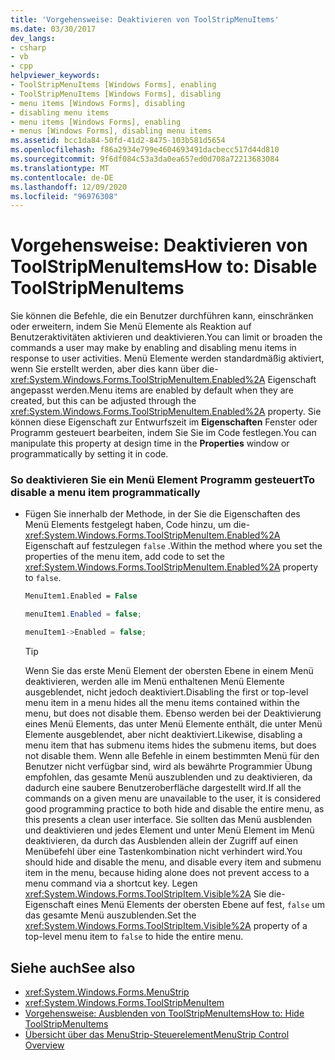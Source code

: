 ```yaml
---
title: 'Vorgehensweise: Deaktivieren von ToolStripMenuItems'
ms.date: 03/30/2017
dev_langs:
- csharp
- vb
- cpp
helpviewer_keywords:
- ToolStripMenuItems [Windows Forms], enabling
- ToolStripMenuItems [Windows Forms], disabling
- menu items [Windows Forms], disabling
- disabling menu items
- menu items [Windows Forms], enabling
- menus [Windows Forms], disabling menu items
ms.assetid: bcc1da84-50fd-41d2-8475-103b581d5654
ms.openlocfilehash: f86a2934e799e4604693491dacbecc517d44d810
ms.sourcegitcommit: 9f6df084c53a3da0ea657ed0d708a72213683084
ms.translationtype: MT
ms.contentlocale: de-DE
ms.lasthandoff: 12/09/2020
ms.locfileid: "96976308"
---
```

# <a name="how-to-disable-toolstripmenuitems"></a><span data-ttu-id="7dcae-102">Vorgehensweise: Deaktivieren von ToolStripMenuItems</span><span class="sxs-lookup"><span data-stu-id="7dcae-102">How to: Disable ToolStripMenuItems</span></span>
<span data-ttu-id="7dcae-103">Sie können die Befehle, die ein Benutzer durchführen kann, einschränken oder erweitern, indem Sie Menü Elemente als Reaktion auf Benutzeraktivitäten aktivieren und deaktivieren.</span><span class="sxs-lookup"><span data-stu-id="7dcae-103">You can limit or broaden the commands a user may make by enabling and disabling menu items in response to user activities.</span></span> <span data-ttu-id="7dcae-104">Menü Elemente werden standardmäßig aktiviert, wenn Sie erstellt werden, aber dies kann über die- <xref:System.Windows.Forms.ToolStripMenuItem.Enabled%2A> Eigenschaft angepasst werden.</span><span class="sxs-lookup"><span data-stu-id="7dcae-104">Menu items are enabled by default when they are created, but this can be adjusted through the <xref:System.Windows.Forms.ToolStripMenuItem.Enabled%2A> property.</span></span> <span data-ttu-id="7dcae-105">Sie können diese Eigenschaft zur Entwurfszeit im **Eigenschaften** Fenster oder Programm gesteuert bearbeiten, indem Sie Sie im Code festlegen.</span><span class="sxs-lookup"><span data-stu-id="7dcae-105">You can manipulate this property at design time in the **Properties** window or programmatically by setting it in code.</span></span>  
  
### <a name="to-disable-a-menu-item-programmatically"></a><span data-ttu-id="7dcae-106">So deaktivieren Sie ein Menü Element Programm gesteuert</span><span class="sxs-lookup"><span data-stu-id="7dcae-106">To disable a menu item programmatically</span></span>  
  
- <span data-ttu-id="7dcae-107">Fügen Sie innerhalb der Methode, in der Sie die Eigenschaften des Menü Elements festgelegt haben, Code hinzu, um die- <xref:System.Windows.Forms.ToolStripMenuItem.Enabled%2A> Eigenschaft auf festzulegen `false` .</span><span class="sxs-lookup"><span data-stu-id="7dcae-107">Within the method where you set the properties of the menu item, add code to set the <xref:System.Windows.Forms.ToolStripMenuItem.Enabled%2A> property to `false`.</span></span>  
  
    ```vb  
    MenuItem1.Enabled = False  
    ```  
  
    ```csharp  
    menuItem1.Enabled = false;  
    ```  
  
    ```cpp  
    menuItem1->Enabled = false;  
    ```  
  
    > [!TIP]
    > <span data-ttu-id="7dcae-108">Wenn Sie das erste Menü Element der obersten Ebene in einem Menü deaktivieren, werden alle im Menü enthaltenen Menü Elemente ausgeblendet, nicht jedoch deaktiviert.</span><span class="sxs-lookup"><span data-stu-id="7dcae-108">Disabling the first or top-level menu item in a menu hides all the menu items contained within the menu, but does not disable them.</span></span> <span data-ttu-id="7dcae-109">Ebenso werden bei der Deaktivierung eines Menü Elements, das unter Menü Elemente enthält, die unter Menü Elemente ausgeblendet, aber nicht deaktiviert.</span><span class="sxs-lookup"><span data-stu-id="7dcae-109">Likewise, disabling a menu item that has submenu items hides the submenu items, but does not disable them.</span></span> <span data-ttu-id="7dcae-110">Wenn alle Befehle in einem bestimmten Menü für den Benutzer nicht verfügbar sind, wird als bewährte Programmier Übung empfohlen, das gesamte Menü auszublenden und zu deaktivieren, da dadurch eine saubere Benutzeroberfläche dargestellt wird.</span><span class="sxs-lookup"><span data-stu-id="7dcae-110">If all the commands on a given menu are unavailable to the user, it is considered good programming practice to both hide and disable the entire menu, as this presents a clean user interface.</span></span> <span data-ttu-id="7dcae-111">Sie sollten das Menü ausblenden und deaktivieren und jedes Element und unter Menü Element im Menü deaktivieren, da durch das Ausblenden allein der Zugriff auf einen Menübefehl über eine Tastenkombination nicht verhindert wird.</span><span class="sxs-lookup"><span data-stu-id="7dcae-111">You should hide and disable the menu, and disable every item and submenu item in the menu, because hiding alone does not prevent access to a menu command via a shortcut key.</span></span> <span data-ttu-id="7dcae-112">Legen <xref:System.Windows.Forms.ToolStripItem.Visible%2A> Sie die-Eigenschaft eines Menü Elements der obersten Ebene auf fest, `false` um das gesamte Menü auszublenden.</span><span class="sxs-lookup"><span data-stu-id="7dcae-112">Set the <xref:System.Windows.Forms.ToolStripItem.Visible%2A> property of a top-level menu item to `false` to hide the entire menu.</span></span>  
  
## <a name="see-also"></a><span data-ttu-id="7dcae-113">Siehe auch</span><span class="sxs-lookup"><span data-stu-id="7dcae-113">See also</span></span>

- <xref:System.Windows.Forms.MenuStrip>
- <xref:System.Windows.Forms.ToolStripMenuItem>
- [<span data-ttu-id="7dcae-114">Vorgehensweise: Ausblenden von ToolStripMenuItems</span><span class="sxs-lookup"><span data-stu-id="7dcae-114">How to: Hide ToolStripMenuItems</span></span>](how-to-hide-toolstripmenuitems.md)
- [<span data-ttu-id="7dcae-115">Übersicht über das MenuStrip-Steuerelement</span><span class="sxs-lookup"><span data-stu-id="7dcae-115">MenuStrip Control Overview</span></span>](menustrip-control-overview-windows-forms.md)
